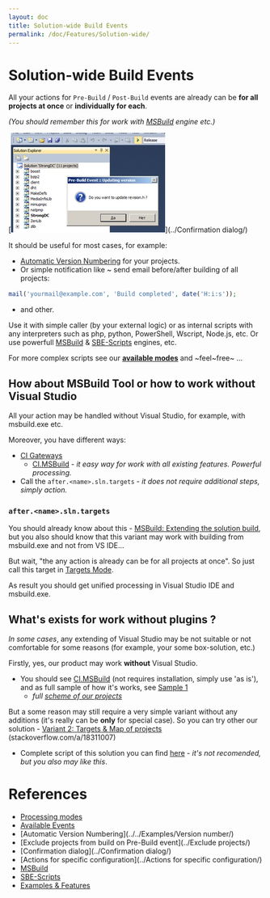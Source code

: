 ```yaml
---
layout: doc
title: Solution-wide Build Events
permalink: /doc/Features/Solution-wide/
---
```

# Solution-wide Build Events

All your actions for `Pre-Build` / `Post-Build` events are already can be **for all projects at once** or **individually for each**. 

*(You should remember this for work with [MSBuild](../../Scripts/MSBuild/) engine etc.)*

[![](../../Resources/examples/obsolete/vbs_ext.jpg)](../Confirmation dialog/)

It should be useful for most cases, for example: 

* [Automatic Version Numbering](../../Examples/Version/) for your projects.
* Or simple notification like ~ send email before/after building of all projects:

```php
mail('yourmail@example.com', 'Build completed', date('H:i:s'));
```
* and other.

Use it with simple caller (by your external logic) or as internal scripts with any interpreters such as php, python, PowerShell, Wscript, Node.js, etc.
Or use powerfull [MSBuild](../../Scripts/MSBuild/) & [SBE-Scripts](../../Scripts/SBE-Scripts/) engines, etc.

For more complex scripts see our **[available modes](../../Modes/)** and ~feel~free~ ...

## How about MSBuild Tool or how to work without Visual Studio

All your action may be handled without Visual Studio, for example, with msbuild.exe etc. 

Moreover, you have different ways:

* [CI Gateways](../../CI/)
    * [CI.MSBuild](../../CI/CI.MSBuild/) - *it easy way for work with all existing features. Powerful processing.*
* Call the `after.<name>.sln.targets` - *it does not require additional steps, simply action.*

### `after.<name>.sln.targets`

You should already know about this - [MSBuild: Extending the solution build](http://sedodream.com/2010/10/22/MSBuildExtendingTheSolutionBuild.aspx), 
but you also should know that this variant may work with building from msbuild.exe and not from VS IDE...

But wait, "the any action is already can be for all projects at once". So just call this target in [Targets Mode](../../Modes/Targets/).

As result you should get unified processing in Visual Studio IDE and msbuild.exe.

## What's exists for work without plugins ?

*In some cases*, any extending of Visual Studio may be not suitable or not comfortable for some reasons (for example, your some box-solution, etc.)

Firstly, yes, our product may work **without** Visual Studio. 

* You should see [CI.MSBuild](../../CI/CI.MSBuild/) (not requires installation, simply use 'as is'), and as full sample of how it's works, see [Sample 1](../../Examples/Demo/#sample-1)
    * *full [scheme of our projects](../../Scheme/)*

But a some reason may still require a very simple variant without any additions (it's really can be **only** for special case). So you can try other our solution - [Variant 2: Targets & Map of projects](http://stackoverflow.com/a/18311007) (stackoverflow.com/a/18311007)

* Complete script of this solution you can find [here](https://gist.github.com/3F/a77129e3978841241927) - *it's not recomended, but you also may like this*.


# References

* [Processing modes](../../Modes/)
* [Available Events](../../Events/)
* [Automatic Version Numbering](../../Examples/Version number/)
* [Exclude projects from build on Pre-Build event](../Exclude projects/)
* [Confirmation dialog](../Confirmation dialog/)
* [Actions for specific configuration](../Actions for specific configuration/)
* [MSBuild](../../Scripts/MSBuild/)
* [SBE-Scripts](../../Scripts/SBE-Scripts/)
* [Examples & Features](../../Examples/)